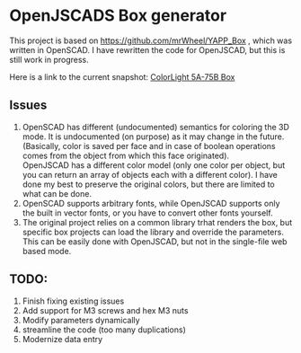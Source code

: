 OpenJSCADS Box generator
========================
This project is based on https://github.com/mrWheel/YAPP_Box , which was written in OpenSCAD.
I have rewritten the code for OpenJSCAD, but this is still work in progress.

Here is a link to the current snapshot:
[ColorLight 5A-75B Box](https://openjscad.xyz/?uri=https://raw.githubusercontent.com/udif/openjscad-objects-V2/master/YAPP_jscad/colorlight_5a_75B.jscad)

Issues
------
1. OpenSCAD has different (undocumented) semantics for coloring the 3D mode. It is undocumented (on purpose) as it may change in the future.
(Basically, color is saved per face and in case of boolean operations comes from the object from which this face originated).  
OpenJSCAD has a different color model (only one color per object, but you can return an array of objects each with a different color). I have done my best to preserve the original colors, but there are limited to what can be done.  
2. OpenSCAD supports arbitrary fonts, while OpenJSCAD supports only the built in vector fonts, or you have to convert other fonts yourself.
3. The original project relies on a common library trhat renders the box, but specific box projects can load the library and override the parameters. This can be easily done with OpenJSCAD, but not in the single-file web based mode.

TODO:
-----
1. Finish fixing existing issues
2. Add support for M3 screws and hex M3 nuts
4. Modify parameters dynamically
5. streamline the code (too many duplications)
5. Modernize data entry

